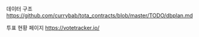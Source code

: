 데이터 구조
<https://github.com/currybab/tota_contracts/blob/master/TODO/dbplan.md>

투표 현황 페이지
<https://votetracker.io/>
